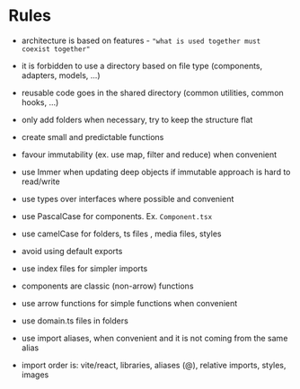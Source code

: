 # Rules

- architecture is based on features - `"what is used together must coexist together"`
- it is forbidden to use a directory based on file type (components, adapters, models, ...)
- reusable code goes in the shared directory (common utilities, common hooks, ...)
- only add folders when necessary, try to keep the structure flat

- create small and predictable functions
- favour immutability (ex. use map, filter and reduce) when convenient
- use Immer when updating deep objects if immutable approach is hard to read/write

- use types over interfaces where possible and convenient

- use PascalCase for components. Ex. `Component.tsx`
- use camelCase for folders, ts files , media files, styles

- avoid using default exports
- use index files for simpler imports

- components are classic (non-arrow) functions
- use arrow functions for simple functions when convenient

- use domain.ts files in folders

- use import aliases, when convenient and it is not coming from the same alias

- import order is: vite/react, libraries, aliases (@), relative imports, styles, images
